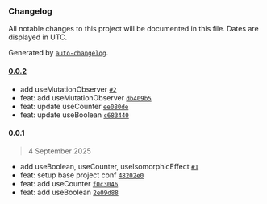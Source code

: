 ### Changelog

All notable changes to this project will be documented in this file. Dates are displayed in UTC.

Generated by [`auto-changelog`](https://github.com/CookPete/auto-changelog).

#### [0.0.2](https://github.com/qtqtart/react-hooks/compare/0.0.1...0.0.2)

- add useMutationObserver [`#2`](https://github.com/qtqtart/react-hooks/pull/2)
- feat: add useMutationObserver [`db409b5`](https://github.com/qtqtart/react-hooks/commit/db409b5d8f5ff14d0bb2b01a775d8789ac600db9)
- feat: update useCounter [`ee080de`](https://github.com/qtqtart/react-hooks/commit/ee080deb7ecfa735890abc2a6734350c292c8bef)
- feat: update useBoolean [`c683440`](https://github.com/qtqtart/react-hooks/commit/c683440091c24e2e29c3f7de5116b688fc58c3af)

#### 0.0.1

> 4 September 2025

- add useBoolean, useCounter, useIsomorphicEffect [`#1`](https://github.com/qtqtart/react-hooks/pull/1)
- feat: setup base project conf [`48202e0`](https://github.com/qtqtart/react-hooks/commit/48202e0f6f5ef43cc759af56e42872e20b901299)
- feat: add useCounter [`f0c3046`](https://github.com/qtqtart/react-hooks/commit/f0c30466a111bfa7ed06c73d44a14caaeac5eee1)
- feat: add useBoolean [`2e09d88`](https://github.com/qtqtart/react-hooks/commit/2e09d88df3748f119f5b830fdd1a1c8bdc2377cf)
